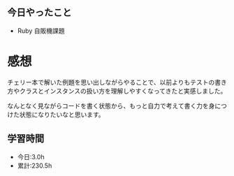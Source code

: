 ## 今日やったこと
- Ruby 自販機課題 
 
# 感想
チェリー本で解いた例題を思い出しながらやることで、以前よりもテストの書き方やクラスとインスタンスの扱い方を理解しやすくなってきたと実感しました。

なんとなく見ながらコードを書く状態から、もっと自力で考えて書く力を身につけた状態になりたいなと思います。

## 学習時間
- 今日:3.0h
- 累計:230.5h
